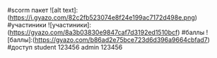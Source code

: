 [Курс]:https://course456.moodlecloud.com/login/index.php
#scorm пакет
![alt text]:(https://i.gyazo.com/82c2fb523074e8f24e199ac7172d498e.png)
#участиники 
![участиники]:(https://gyazo.com/8a3b03830e9847caf7d3192ed1510bcf)
#баллы
![баллы]:(https://gyazo.com/b86ad2e75bce723d6d396a9664cbfad7)
#доступ
student 123456
admin 123456

